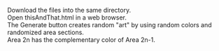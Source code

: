 Download the files into the same directory.  
Open thisAndThat.html in a web browser.  
The Generate button creates random "art" by using random colors and randomized area sections.  
Area 2n has the complementary color of Area 2n-1.

